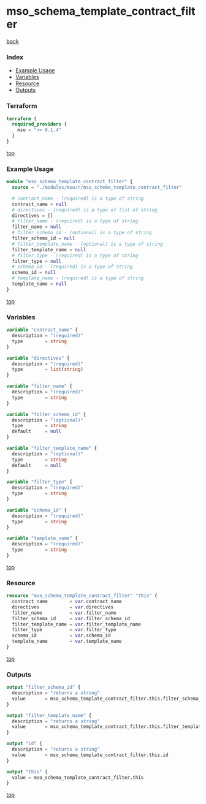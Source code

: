 # mso_schema_template_contract_filter

[back](../mso.md)

### Index

- [Example Usage](#example-usage)
- [Variables](#variables)
- [Resource](#resource)
- [Outputs](#outputs)

### Terraform

```terraform
terraform {
  required_providers {
    mso = ">= 0.1.4"
  }
}
```

[top](#index)

### Example Usage

```terraform
module "mso_schema_template_contract_filter" {
  source = "./modules/mso/r/mso_schema_template_contract_filter"

  # contract_name - (required) is a type of string
  contract_name = null
  # directives - (required) is a type of list of string
  directives = []
  # filter_name - (required) is a type of string
  filter_name = null
  # filter_schema_id - (optional) is a type of string
  filter_schema_id = null
  # filter_template_name - (optional) is a type of string
  filter_template_name = null
  # filter_type - (required) is a type of string
  filter_type = null
  # schema_id - (required) is a type of string
  schema_id = null
  # template_name - (required) is a type of string
  template_name = null
}
```

[top](#index)

### Variables

```terraform
variable "contract_name" {
  description = "(required)"
  type        = string
}

variable "directives" {
  description = "(required)"
  type        = list(string)
}

variable "filter_name" {
  description = "(required)"
  type        = string
}

variable "filter_schema_id" {
  description = "(optional)"
  type        = string
  default     = null
}

variable "filter_template_name" {
  description = "(optional)"
  type        = string
  default     = null
}

variable "filter_type" {
  description = "(required)"
  type        = string
}

variable "schema_id" {
  description = "(required)"
  type        = string
}

variable "template_name" {
  description = "(required)"
  type        = string
}
```

[top](#index)

### Resource

```terraform
resource "mso_schema_template_contract_filter" "this" {
  contract_name        = var.contract_name
  directives           = var.directives
  filter_name          = var.filter_name
  filter_schema_id     = var.filter_schema_id
  filter_template_name = var.filter_template_name
  filter_type          = var.filter_type
  schema_id            = var.schema_id
  template_name        = var.template_name
}
```

[top](#index)

### Outputs

```terraform
output "filter_schema_id" {
  description = "returns a string"
  value       = mso_schema_template_contract_filter.this.filter_schema_id
}

output "filter_template_name" {
  description = "returns a string"
  value       = mso_schema_template_contract_filter.this.filter_template_name
}

output "id" {
  description = "returns a string"
  value       = mso_schema_template_contract_filter.this.id
}

output "this" {
  value = mso_schema_template_contract_filter.this
}
```

[top](#index)